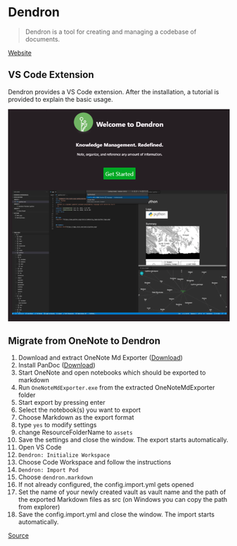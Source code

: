 # Dendron

> Dendron is a tool for creating and managing a codebase of documents.

[Website](https://www.dendron.so/)

## VS Code Extension

Dendron provides a VS Code extension. After the installation, a tutorial is provided to explain the basic usage.

![](2022-04-03-20-33-13.png)

## Migrate from OneNote to Dendron

1. Download and extract OneNote Md Exporter ([Download](https://github.com/alxnbl/onenote-md-exporter))
1. Install PanDoc ([Download](https://pandoc.org/installing.html))
1. Start OneNote and open notebooks which should be exported to markdown
1. Run `OneNoteMdExporter.exe` from the extracted OneNoteMdExporter folder
1. Start export by pressing enter
1. Select the notebook(s) you want to export
1. Choose Markdown as the export format
1. type `yes` to modify settings
1. change ResourceFolderName to `assets`
1. Save the settings and close the window. The export starts automatically.
1. Open VS Code
1. ``Dendron: Initialize Workspace``
1. Choose Code Workspace and follow the instructions
1. ``Dendron: Import Pod``
1. Choose ``dendron.markdown``
1. If not already configured, the config.import.yml gets opened
1. Set the name of your newly created vault as vault name and the path of the exported Markdown files as src (on Windows you can copy the path from explorer)
1. Save the config.import.yml and close the window. The import starts automatically.

[Source](https://wiki.dendron.so/notes/f9b4fc21-7613-4c8a-9257-cec4c06b67f9/#onenote)